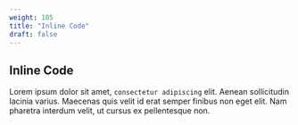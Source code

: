 ```yaml
---
weight: 105
title: "Inline Code"
draft: false
---
```


## Inline Code

Lorem ipsum dolor sit amet, `consectetur adipiscing` elit. Aenean sollicitudin lacinia varius. Maecenas quis velit id erat semper finibus non eget elit. Nam pharetra interdum velit, ut cursus ex pellentesque non.

